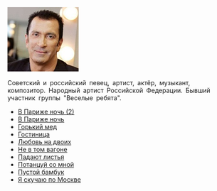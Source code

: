 ![](bujnov_aleksandr.jpg)

Советский и российский певец, артист, актёр, музыкант, композитор. Народный артист Российской Федерации. Бывший участник группы "Веселые ребята".

* [В Париже ночь (2)](В%20Париже%20ночь%20(2))
* [В Париже ночь](В%20Париже%20ночь)
* [Горький мед](Горький%20мед)
* [Гостиница](Гостиница)
* [Любoвь нa двoиx](Любoвь%20нa%20двoиx)
* [Нe в тoм вaгoнe](Нe%20в%20тoм%20вaгoнe)
* [Пaдaют лиcтья](Пaдaют%20лиcтья)
* [Потанцуй со мной](Потанцуй%20со%20мной)
* [Пустой бамбук](Пустой%20бамбук)
* [Я скучаю по Москве](Я%20скучаю%20по%20Москве)